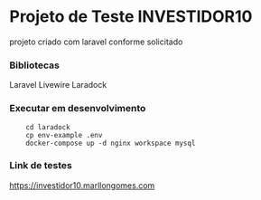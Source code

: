 # Projeto de Teste INVESTIDOR10

projeto criado com laravel conforme solicitado

### Bibliotecas
Laravel Livewire
Laradock

### Executar em desenvolvimento
```
    cd laradock
    cp env-example .env
    docker-compose up -d nginx workspace mysql
```

### Link de testes

https://investidor10.marllongomes.com
